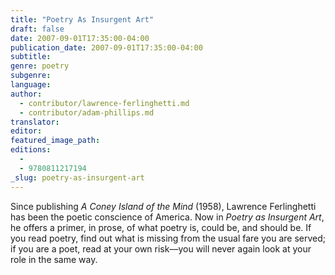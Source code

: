 ```yaml
---
title: "Poetry As Insurgent Art"
draft: false
date: 2007-09-01T17:35:00-04:00
publication_date: 2007-09-01T17:35:00-04:00
subtitle:
genre: poetry
subgenre:
language:
author:
  - contributor/lawrence-ferlinghetti.md
  - contributor/adam-phillips.md
translator:
editor:
featured_image_path:
editions:
  -
  - 9780811217194
_slug: poetry-as-insurgent-art
---
```


Since publishing _A Coney Island of the Mind_ (1958), Lawrence Ferlinghetti has been the poetic conscience of America. Now in _Poetry as Insurgent Art_, he offers a primer, in prose, of what poetry is, could be, and should be. If you read poetry, find out what is missing from the usual fare you are served; if you are a poet, read at your own risk––you will never again look at your role in the same way.

